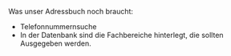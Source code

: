 Was unser Adressbuch noch braucht:

- Telefonnummernsuche
- In der Datenbank sind die Fachbereiche hinterlegt, die sollten Ausgegeben werden.
